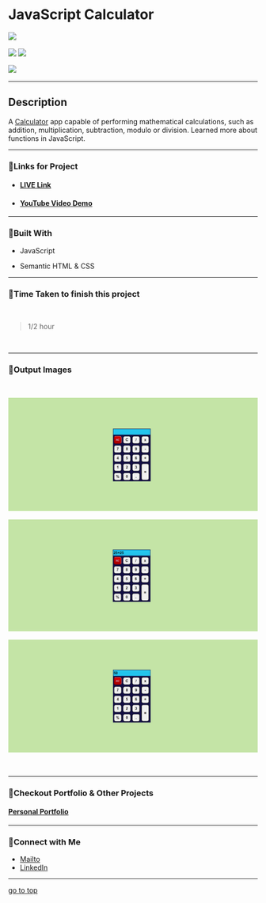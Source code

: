 # JavaScript Calculator

![](https://img.shields.io/badge/Calculator-App-brightgreen)

![](https://img.shields.io/badge/JavaScript-CSS-yellow)
![](https://img.shields.io/badge/functions-slice-red)

![](https://img.shields.io/badge/Shubham-Singh-blue)

<hr>

## Description

A [Calculator](https://fsjs-calculator.netlify.app/) app capable of performing mathematical calculations, such as addition, multiplication, subtraction, modulo or division. Learned more about functions in JavaScript.

<hr>


### 📌Links for Project
- #### [LIVE Link](https://fsjs-calculator.netlify.app/)

- #### [YouTube Video Demo](https://youtu.be/gDPXMoZrMJA)

<hr>

### 📌Built With

- JavaScript

- Semantic HTML & CSS

<hr>

### 📌Time Taken to finish this project

<br>

> 1/2 hour

<br>

<hr>

### 📌Output Images

<br>

![opimage](./Image/Calculator.png)

![opimage1](./Image/Calculator%20(1).png)

![opimage2](./Image/Calculator%20(2).png)

<br>

<hr>

### 📌Checkout Portfolio & Other Projects

#### [Personal Portfolio](https://shubhambhoj.in/)


***
### 📌Connect with Me
* [Mailto](mailto:shubhambhoj3@gmail.com)
* [LinkedIn](https://www.linkedin.com/in/shubham-singh-b122b7171/)

***
[go to top](#javascript-calculator)